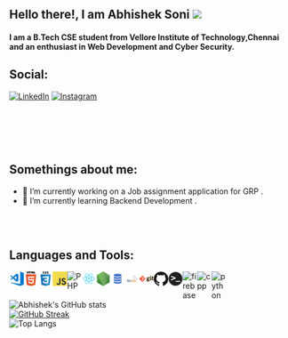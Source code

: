 
## Hello there!, I am Abhishek Soni <img src="https://raw.githubusercontent.com/MartinHeinz/MartinHeinz/master/wave.gif" width="30px">

#### I am a B.Tech CSE student from Vellore Institute of Technology,Chennai and an enthusiast in Web Development and Cyber Security.

## Social:
 [![LinkedIn](https://img.shields.io/badge/-LinkedIn-informational?style=flat-square&logo=linkedIn&logoColor=&color=black)](https://www.linkedin.com/in/abhishek-soni-a0202b195)
[![Instagram](https://img.shields.io/badge/-Instagram-informational?style=flat-square&logo=instagram&logoColor=&color=black)](https://www.instagram.com/_toma.hawk_/) 

<!--[<img align="left" alt="neeleshrj | LinkedIn" width="22px" src="https://cdn.jsdelivr.net/npm/simple-icons@v3/icons/linkedin.svg" />][linkedin]
[<img align="left" alt="neeleshrj | Instagram" width="22px" src="https://cdn.jsdelivr.net/npm/simple-icons@v3/icons/instagram.svg" />][instagram]-->

<br />
<br />


<br />
<br />

## Somethings about me:
- 🔭 I’m currently working on a Job assignment application for GRP .
- 🌱 I’m currently learning Backend Development .




[instagram]: https://www.instagram.com/neeleshrjha/
[linkedin]: https://www.linkedin.com/in/neelesh-ranjan-jha-ab84071a3
<br />
<br />

## Languages and Tools:

<img align="left" alt="Visual Studio Code" width="26px" src="https://raw.githubusercontent.com/github/explore/80688e429a7d4ef2fca1e82350fe8e3517d3494d/topics/visual-studio-code/visual-studio-code.png" />
<img align="left" alt="HTML5" width="26px" src="https://raw.githubusercontent.com/github/explore/80688e429a7d4ef2fca1e82350fe8e3517d3494d/topics/html/html.png" />
<img align="left" alt="CSS3" width="26px" src="https://raw.githubusercontent.com/github/explore/80688e429a7d4ef2fca1e82350fe8e3517d3494d/topics/css/css.png" />
<img align="left" alt="JavaScript" width="26px" src="https://raw.githubusercontent.com/github/explore/80688e429a7d4ef2fca1e82350fe8e3517d3494d/topics/javascript/javascript.png" />
<img align="left" alt="PHP" width="26px" src="https://raw.githubusercontent.com/jmnote/z-icons/master/svg/php.svg" />
<img align="left" alt="React" width="26px" src="https://raw.githubusercontent.com/github/explore/80688e429a7d4ef2fca1e82350fe8e3517d3494d/topics/react/react.png" />
<img align="left" alt="Node.js" width="26px" src="https://raw.githubusercontent.com/github/explore/80688e429a7d4ef2fca1e82350fe8e3517d3494d/topics/nodejs/nodejs.png" />
<img align="left" alt="SQL" width="26px" src="https://raw.githubusercontent.com/github/explore/80688e429a7d4ef2fca1e82350fe8e3517d3494d/topics/sql/sql.png" />
<img align="left" alt="MySQL" width="26px" src="https://raw.githubusercontent.com/github/explore/80688e429a7d4ef2fca1e82350fe8e3517d3494d/topics/mysql/mysql.png" />
<img align="left" alt="Git" width="26px" src="https://raw.githubusercontent.com/github/explore/80688e429a7d4ef2fca1e82350fe8e3517d3494d/topics/git/git.png" />
<img align="left" alt="GitHub" width="26px" src="https://raw.githubusercontent.com/github/explore/78df643247d429f6cc873026c0622819ad797942/topics/github/github.png" />
<img align="left" alt="Terminal" width="26px" src="https://raw.githubusercontent.com/github/explore/80688e429a7d4ef2fca1e82350fe8e3517d3494d/topics/terminal/terminal.png" />
<img align="left" alt="firebase" width="26px" src="https://cdn4.iconfinder.com/data/icons/google-i-o-2016/512/google_firebase-2-128.png" />
<img align="left" alt="cpp" width="26px" src="https://i.imgur.com/Ao2P8iG.png" />
<img align="left" alt="python" width="26px" src="https://github.com/jalbertsr/logo-badge-images/blob/master/img/rsz_python.png?raw=true" />


<br />
<br />
<!--
## Somethings about me:
- 🔭 I successfully delivered a Weekly Job Assignemnt application to UP GRP .
- 🌱 I’m currently solving HTBs .
- ⚡ Fun fact: I also play guitar and regularly play on Steam.
-->




![Abhishek's GitHub stats](https://github-readme-stats.vercel.app/api?username=spartaabhishek&theme=onedark&count_private=true&show_icons=true)
<br />
[![GitHub Streak](https://github-readme-streak-stats.herokuapp.com?user=spartaabhishek&theme=onedark)](https://git.io/streak-stats)
<br />
![Top Langs](https://github-readme-stats.vercel.app/api/top-langs/?username=spartaabhishek&langs_count=10&layout=compact&theme=onedark)



<!--
**Abhishek** is a ✨ _special_ ✨ repository because its `README.md` (this file) appears on your GitHub profile.



